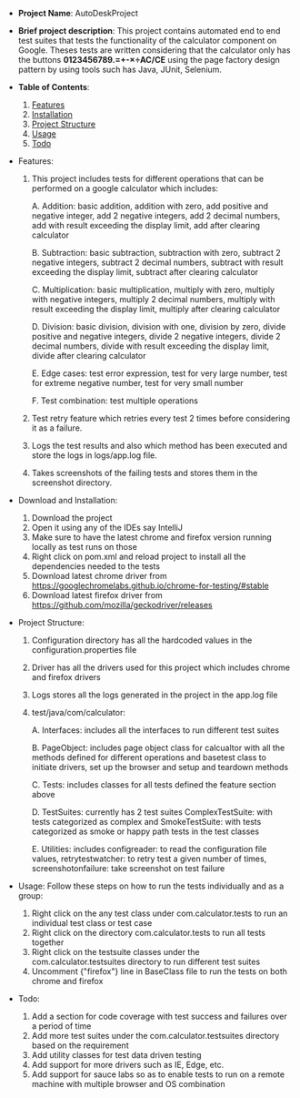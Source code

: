 - **Project Name**: AutoDeskProject

- **Brief project description**:
   This project contains automated end to end test suites that tests the functionality of the calculator component on Google.
   Theses tests are written considering that the calculator only has the buttons **0123456789.=+-×÷AC/CE** using the page factory design
   pattern by using tools such has Java, JUnit, Selenium.

- **Table of Contents**:
   1. [Features](#Features)
   2. [Installation](#Installation)
   3. [Project Structure](#ProjectStructure)
   4. [Usage](#Usage)
   5. [Todo](#Todo)
  
- <a name="Features">Features</a>:
    1. This project includes tests for different operations that can be performed on a google calculator which includes:

        A. Addition: basic addition, addition with zero, add positive and negative integer, add 2 negative integers, add 2 decimal numbers, add with result exceeding the display limit, add after clearing calculator
        
        B. Subtraction: basic subtraction, subtraction with zero, subtract 2 negative integers, subtract 2 decimal numbers, subtract with result exceeding the display limit, subtract after clearing calculator
        
        C. Multiplication: basic multiplication, multiply with zero, multiply with negative integers, multiply 2 decimal numbers, multiply with result exceeding the display limit, multiply after clearing calculator
        
        D. Division: basic division, division with one, division by zero, divide positive and negative integers, divide 2 negative integers, divide 2 decimal numbers, divide with result exceeding the display limit, divide after clearing calculator
        
        E. Edge cases: test error expression, test for very large number, test for extreme negative number, test for very small number
        
        F. Test combination: test multiple operations
       
    3. Test retry feature which retries every test 2 times before considering it as a failure.
    4. Logs the test results and also which method has been executed and store the logs in logs/app.log file.
    5. Takes screenshots of the failing tests and stores them in the screenshot directory.


- <a name="Installation">Download and Installation</a>:
    1. Download the project
    2. Open it using any of the IDEs say IntelliJ
    3. Make sure to have the latest chrome and firefox version running locally as test runs on those
    4. Right click on pom.xml and reload project to install all the dependencies needed to the tests
    5. Download latest chrome driver from https://googlechromelabs.github.io/chrome-for-testing/#stable
    6. Download latest firefox driver from https://github.com/mozilla/geckodriver/releases

- <a name="ProjectStructure">Project Structure</a>:
    1. Configuration directory has all the hardcoded values in the configuration.properties file
    2. Driver has all the drivers used for this project which includes chrome and firefox drivers
    3. Logs stores all the logs generated in the project in the app.log file
    4. test/java/com/calculator:

        A. Interfaces: includes all the interfaces to run different test suites 

        B. PageObject: includes page object class for calcualtor with all the methods defined for different operations and 
                       basetest class to initiate drivers, set up the browser and setup and teardown methods
        
        C. Tests: includes classes for all tests defined the feature section above
        
        D. TestSuites: currently has 2 test suites ComplexTestSuite: with tests categorized as complex and SmokeTestSuite: with tests categorized as smoke or happy path tests in the test classes
        
        E. Utilities: includes configreader: to read the configuration file values, 
                          retrytestwatcher: to retry test a given number of times,
                          screenshotonfailure: take screenshot on test failure 


- <a name="Usage">Usage</a>: Follow these steps on how to run the tests individually and as a group:
    1. Right click on the any test class under com.calculator.tests to run an individual test class or test case
    2. Right click on the directory com.calculator.tests to run all tests together
    3. Right click on the testsuite classes under the com.calculator.testsuites directory to run different test suites
    4. Uncomment {"firefox"} line in BaseClass file to run the tests on both chrome and firefox

- <a name="Todo">Todo</a>:
    1. Add a section for code coverage with test success and failures over a period of time
    2. Add more test suites under the com.calculator.testsuites directory based on the requirement
    3. Add utility classes for test data driven testing 
    4. Add support for more drivers such as IE, Edge, etc. 
    5. Add support for sauce labs so as to enable tests to run on a remote machine with multiple browser and OS combination




